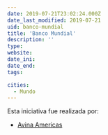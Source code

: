 ```yaml
---
date: 2019-07-21T23:02:24.000Z
date_last_modified: 2019-07-21
uid: banco-mundial
title: 'Banco Mundial'
description: ''
type: 
website: 
date_ini: 
date_end: 
tags:

cities: 
  - Mundo
---
```


Esta iniciativa fue realizada por:

- [Avina Americas](/organizaciones/avina)
